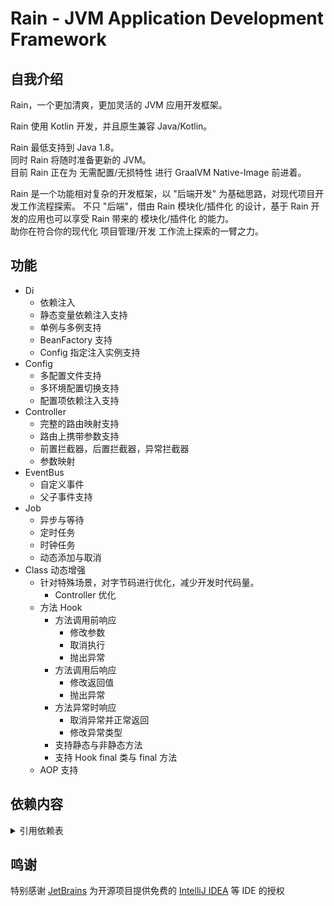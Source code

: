 # Rain - JVM Application Development Framework
## 自我介绍
Rain，一个更加清爽，更加灵活的 JVM 应用开发框架。  

Rain 使用 Kotlin 开发，并且原生兼容 Java/Kotlin。  

Rain 最低支持到 Java 1.8。  
同时 Rain 将随时准备更新的 JVM。  
目前 Rain 正在为 无需配置/无损特性 进行 GraalVM Native-Image 前进着。

Rain 是一个功能相对复杂的开发框架，以 "后端开发" 为基础思路，对现代项目开发工作流程探索。
不只 "后端"，借由 Rain 模块化/插件化 的设计，基于 Rain 开发的应用也可以享受 Rain 带来的 模块化/插件化 的能力。  
助你在符合你的现代化 项目管理/开发 工作流上探索的一臂之力。

## 功能

* Di  
  * 依赖注入
  * 静态变量依赖注入支持
  * 单例与多例支持
  * BeanFactory 支持
  * Config 指定注入实例支持
* Config
  * 多配置文件支持
  * 多环境配置切换支持
  * 配置项依赖注入支持
* Controller  
  * 完整的路由映射支持
  * 路由上携带参数支持
  * 前置拦截器，后置拦截器，异常拦截器
  * 参数映射
* EventBus
  * 自定义事件
  * 父子事件支持
* Job
  * 异步与等待
  * 定时任务
  * 时钟任务
  * 动态添加与取消
* Class 动态增强
  * 针对特殊场景，对字节码进行优化，减少开发时代码量。
    * Controller 优化
  * 方法 Hook
    * 方法调用前响应
      * 修改参数
      * 取消执行
      * 抛出异常
    * 方法调用后响应
      * 修改返回值
      * 抛出异常
    * 方法异常时响应
      * 取消异常并正常返回
      * 修改异常类型
    * 支持静态与非静态方法
    * 支持 Hook final 类与 final 方法
  * AOP 支持

## 依赖内容
<details>
  <summary>引用依赖表</summary>

* [Kotlin](https://kotlinlang.org/) ([Apache-2.0 license](https://github.com/JetBrains/kotlin/blob/master/license/LICENSE.txt))
* [Kotlin-stdlib](https://kotlinlang.org/) ([Apache-2.0 license](https://github.com/JetBrains/kotlin/blob/master/license/LICENSE.txt))
* [Kotlin-reflect](https://kotlinlang.org/) ([Apache-2.0 license](https://github.com/JetBrains/kotlin/blob/master/license/LICENSE.txt))
* [kotlinx.coroutines](https://github.com/Kotlin/kotlinx.coroutines) ([Apache-2.0 license](https://github.com/Kotlin/kotlinx.coroutines/blob/master/LICENSE.txt))
* [fastjson2](https://github.com/alibaba/fastjson2) ([Apache-2.0 license](https://github.com/alibaba/fastjson2/blob/main/LICENSE))
* [snakeyaml](https://bitbucket.org/snakeyaml/snakeyaml) ([Apache-2.0 license](https://bitbucket.org/snakeyaml/snakeyaml/src/master/LICENSE.txt))
* [asm](https://asm.ow2.org/) ([License](https://asm.ow2.io/license.html))
* [javax.inject](https://github.com/javax-inject/javax-inject) ([Apache-2.0 license](https://github.com/javax-inject/javax-inject#license))
</details>

## 鸣谢

特别感谢 [JetBrains](https://www.jetbrains.com/) 为开源项目提供免费的 [IntelliJ IDEA](https://www.jetbrains.com/idea) 等 IDE 的授权